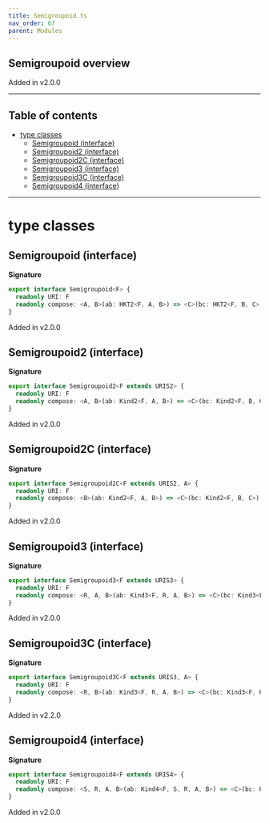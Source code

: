 ```yaml
---
title: Semigroupoid.ts
nav_order: 67
parent: Modules
---
```


## Semigroupoid overview

Added in v2.0.0

---

<h2 class="text-delta">Table of contents</h2>

- [type classes](#type-classes)
  - [Semigroupoid (interface)](#semigroupoid-interface)
  - [Semigroupoid2 (interface)](#semigroupoid2-interface)
  - [Semigroupoid2C (interface)](#semigroupoid2c-interface)
  - [Semigroupoid3 (interface)](#semigroupoid3-interface)
  - [Semigroupoid3C (interface)](#semigroupoid3c-interface)
  - [Semigroupoid4 (interface)](#semigroupoid4-interface)

---

# type classes

## Semigroupoid (interface)

**Signature**

```ts
export interface Semigroupoid<F> {
  readonly URI: F
  readonly compose: <A, B>(ab: HKT2<F, A, B>) => <C>(bc: HKT2<F, B, C>) => HKT2<F, A, C>
}
```

Added in v2.0.0

## Semigroupoid2 (interface)

**Signature**

```ts
export interface Semigroupoid2<F extends URIS2> {
  readonly URI: F
  readonly compose: <A, B>(ab: Kind2<F, A, B>) => <C>(bc: Kind2<F, B, C>) => Kind2<F, A, C>
}
```

Added in v2.0.0

## Semigroupoid2C (interface)

**Signature**

```ts
export interface Semigroupoid2C<F extends URIS2, A> {
  readonly URI: F
  readonly compose: <B>(ab: Kind2<F, A, B>) => <C>(bc: Kind2<F, B, C>) => Kind2<F, A, C>
}
```

Added in v2.0.0

## Semigroupoid3 (interface)

**Signature**

```ts
export interface Semigroupoid3<F extends URIS3> {
  readonly URI: F
  readonly compose: <R, A, B>(ab: Kind3<F, R, A, B>) => <C>(bc: Kind3<F, R, B, C>) => Kind3<F, R, A, C>
}
```

Added in v2.0.0

## Semigroupoid3C (interface)

**Signature**

```ts
export interface Semigroupoid3C<F extends URIS3, A> {
  readonly URI: F
  readonly compose: <R, B>(ab: Kind3<F, R, A, B>) => <C>(bc: Kind3<F, R, B, C>) => Kind3<F, R, A, C>
}
```

Added in v2.2.0

## Semigroupoid4 (interface)

**Signature**

```ts
export interface Semigroupoid4<F extends URIS4> {
  readonly URI: F
  readonly compose: <S, R, A, B>(ab: Kind4<F, S, R, A, B>) => <C>(bc: Kind4<F, S, R, B, C>) => Kind4<F, S, R, A, C>
}
```

Added in v2.0.0

